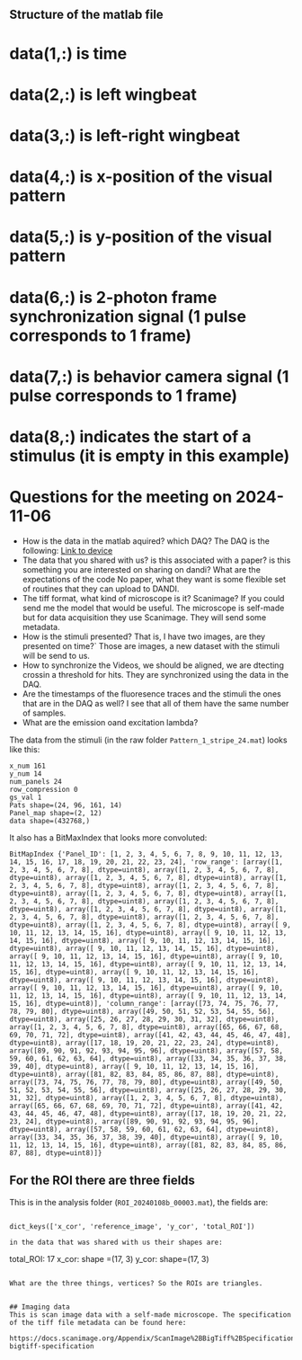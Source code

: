 

## Structure of the matlab file


# data(1,:) is time
# data(2,:) is left wingbeat
# data(3,:) is left-right wingbeat
# data(4,:) is x-position of the visual pattern
# data(5,:) is y-position of the visual pattern
# data(6,:) is 2-photon frame synchronization signal (1 pulse corresponds to 1 frame)
# data(7,:) is behavior camera signal (1 pulse corresponds to 1 frame)
# data(8,:) indicates the start of a stimulus (it is empty in this example)

# Questions for the meeting on 2024-11-06
* How is the data in the matlab aquired? which DAQ?
The DAQ is the following:
[Link to device](https://www.digikey.com/en/products/detail/ni/782258-01/12817857)
* The data that you shared with us? is this associated with a paper? is this something you are interested on sharing on dandi? What are the expectations of the code 
No paper, what they want is some flexible set of routines that they can upload to DANDI.
* The tiff format, what kind of microscope is it? Scanimage? If you could send me the model that would be useful.
The microscope is self-made but for data acquisition they use Scanimage. They will send some metadata.
* How is the stimuli presented? That is, I have two images, are they presented on time?`
Those are images, a new dataset with the stimuli will be send to us.
* How to synchronize the Videos, we should be aligned, we are dtecting crossin a threshold for hits.
They are synchronized using the data in the DAQ.
* Are the timestamps of the fluoresence traces and the stimuli the ones that are in the DAQ as well?
I see that all of them have the same number of samples.
* What are the emission oand excitation lambda?

The data from the stimuli (in the raw folder `Pattern_1_stripe_24.mat`) looks like this:

```
x_num 161
y_num 14
num_panels 24
row_compression 0
gs_val 1
Pats shape=(24, 96, 161, 14)
Panel_map shape=(2, 12)
data shape=(432768,)
```

It also has a BitMaxIndex that looks more convoluted:

```
BitMapIndex {'Panel_ID': [1, 2, 3, 4, 5, 6, 7, 8, 9, 10, 11, 12, 13, 14, 15, 16, 17, 18, 19, 20, 21, 22, 23, 24], 'row_range': [array([1, 2, 3, 4, 5, 6, 7, 8], dtype=uint8), array([1, 2, 3, 4, 5, 6, 7, 8], dtype=uint8), array([1, 2, 3, 4, 5, 6, 7, 8], dtype=uint8), array([1, 2, 3, 4, 5, 6, 7, 8], dtype=uint8), array([1, 2, 3, 4, 5, 6, 7, 8], dtype=uint8), array([1, 2, 3, 4, 5, 6, 7, 8], dtype=uint8), array([1, 2, 3, 4, 5, 6, 7, 8], dtype=uint8), array([1, 2, 3, 4, 5, 6, 7, 8], dtype=uint8), array([1, 2, 3, 4, 5, 6, 7, 8], dtype=uint8), array([1, 2, 3, 4, 5, 6, 7, 8], dtype=uint8), array([1, 2, 3, 4, 5, 6, 7, 8], dtype=uint8), array([1, 2, 3, 4, 5, 6, 7, 8], dtype=uint8), array([ 9, 10, 11, 12, 13, 14, 15, 16], dtype=uint8), array([ 9, 10, 11, 12, 13, 14, 15, 16], dtype=uint8), array([ 9, 10, 11, 12, 13, 14, 15, 16], dtype=uint8), array([ 9, 10, 11, 12, 13, 14, 15, 16], dtype=uint8), array([ 9, 10, 11, 12, 13, 14, 15, 16], dtype=uint8), array([ 9, 10, 11, 12, 13, 14, 15, 16], dtype=uint8), array([ 9, 10, 11, 12, 13, 14, 15, 16], dtype=uint8), array([ 9, 10, 11, 12, 13, 14, 15, 16], dtype=uint8), array([ 9, 10, 11, 12, 13, 14, 15, 16], dtype=uint8), array([ 9, 10, 11, 12, 13, 14, 15, 16], dtype=uint8), array([ 9, 10, 11, 12, 13, 14, 15, 16], dtype=uint8), array([ 9, 10, 11, 12, 13, 14, 15, 16], dtype=uint8)], 'column_range': [array([73, 74, 75, 76, 77, 78, 79, 80], dtype=uint8), array([49, 50, 51, 52, 53, 54, 55, 56], dtype=uint8), array([25, 26, 27, 28, 29, 30, 31, 32], dtype=uint8), array([1, 2, 3, 4, 5, 6, 7, 8], dtype=uint8), array([65, 66, 67, 68, 69, 70, 71, 72], dtype=uint8), array([41, 42, 43, 44, 45, 46, 47, 48], dtype=uint8), array([17, 18, 19, 20, 21, 22, 23, 24], dtype=uint8), array([89, 90, 91, 92, 93, 94, 95, 96], dtype=uint8), array([57, 58, 59, 60, 61, 62, 63, 64], dtype=uint8), array([33, 34, 35, 36, 37, 38, 39, 40], dtype=uint8), array([ 9, 10, 11, 12, 13, 14, 15, 16], dtype=uint8), array([81, 82, 83, 84, 85, 86, 87, 88], dtype=uint8), array([73, 74, 75, 76, 77, 78, 79, 80], dtype=uint8), array([49, 50, 51, 52, 53, 54, 55, 56], dtype=uint8), array([25, 26, 27, 28, 29, 30, 31, 32], dtype=uint8), array([1, 2, 3, 4, 5, 6, 7, 8], dtype=uint8), array([65, 66, 67, 68, 69, 70, 71, 72], dtype=uint8), array([41, 42, 43, 44, 45, 46, 47, 48], dtype=uint8), array([17, 18, 19, 20, 21, 22, 23, 24], dtype=uint8), array([89, 90, 91, 92, 93, 94, 95, 96], dtype=uint8), array([57, 58, 59, 60, 61, 62, 63, 64], dtype=uint8), array([33, 34, 35, 36, 37, 38, 39, 40], dtype=uint8), array([ 9, 10, 11, 12, 13, 14, 15, 16], dtype=uint8), array([81, 82, 83, 84, 85, 86, 87, 88], dtype=uint8)]}
```

## For the ROI there are three fields

This is in the analysis folder (`ROI_20240108b_00003.mat`), the fields are:

```

dict_keys(['x_cor', 'reference_image', 'y_cor', 'total_ROI'])

in the data that was shared with us their shapes are:

```
total_ROI: 17
x_cor: shape =(17, 3)
y_cor: shape=(17, 3)
```

What are the three things, vertices? So the ROIs are triangles.


## Imaging data
This is scan image data with a self-made microscope. The specification of the tiff file metadata can be found here:

https://docs.scanimage.org/Appendix/ScanImage%2BBigTiff%2BSpecification.html#scanimage-bigtiff-specification

